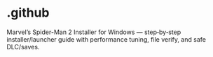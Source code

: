 # .github
Marvel’s Spider-Man 2 Installer for Windows — step‑by‑step installer/launcher guide with performance tuning, file verify, and safe DLC/saves.
